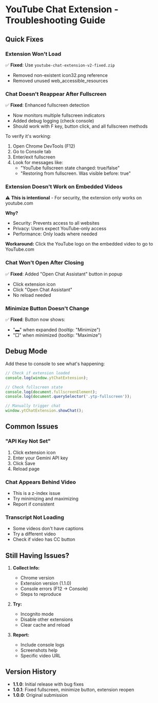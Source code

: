 # YouTube Chat Extension - Troubleshooting Guide

## Quick Fixes

### Extension Won't Load
✅ **Fixed**: Use `youtube-chat-extension-v2-fixed.zip`
- Removed non-existent icon32.png reference
- Removed unused web_accessible_resources

### Chat Doesn't Reappear After Fullscreen
✅ **Fixed**: Enhanced fullscreen detection
- Now monitors multiple fullscreen indicators
- Added debug logging (check console)
- Should work with F key, button click, and all fullscreen methods

To verify it's working:
1. Open Chrome DevTools (F12)
2. Go to Console tab
3. Enter/exit fullscreen
4. Look for messages like:
   - "YouTube fullscreen state changed: true/false"
   - "Restoring from fullscreen. Was visible before: true"

### Extension Doesn't Work on Embedded Videos
⚠️ **This is intentional** - For security, the extension only works on youtube.com

**Why?**
- Security: Prevents access to all websites
- Privacy: Users expect YouTube-only access
- Performance: Only loads where needed

**Workaround:**
Click the YouTube logo on the embedded video to go to YouTube.com

### Chat Won't Open After Closing
✅ **Fixed**: Added "Open Chat Assistant" button in popup
- Click extension icon
- Click "Open Chat Assistant"
- No reload needed

### Minimize Button Doesn't Change
✅ **Fixed**: Button now shows:
- "▬" when expanded (tooltip: "Minimize")
- "□" when minimized (tooltip: "Maximize")

## Debug Mode

Add these to console to see what's happening:
```javascript
// Check if extension loaded
console.log(window.ytChatExtension);

// Check fullscreen state
console.log(document.fullscreenElement);
console.log(document.querySelector('.ytp-fullscreen'));

// Manually trigger chat
window.ytChatExtension.showChat();
```

## Common Issues

### "API Key Not Set"
1. Click extension icon
2. Enter your Gemini API key
3. Click Save
4. Reload page

### Chat Appears Behind Video
- This is a z-index issue
- Try minimizing and maximizing
- Report if consistent

### Transcript Not Loading
- Some videos don't have captions
- Try a different video
- Check if video has CC button

## Still Having Issues?

1. **Collect Info:**
   - Chrome version
   - Extension version (1.1.0)
   - Console errors (F12 → Console)
   - Steps to reproduce

2. **Try:**
   - Incognito mode
   - Disable other extensions
   - Clear cache and reload

3. **Report:**
   - Include console logs
   - Screenshots help
   - Specific video URL

## Version History

- **1.1.0**: Initial release with bug fixes
- **1.0.1**: Fixed fullscreen, minimize button, extension reopen
- **1.0.0**: Original submission